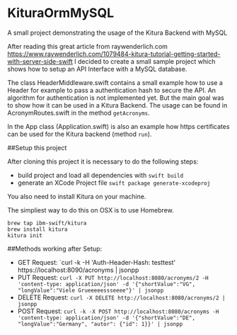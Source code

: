 # KituraOrmMySQL
A small project demonstrating the usage of the Kitura Backend with MySQL

After reading this great article from raywenderlich.com https://www.raywenderlich.com/1079484-kitura-tutorial-getting-started-with-server-side-swift I decided to create a small sample project which shows how to setup an API Interface with a MySQL database. 

The class HeaderMiddleware.swift contains a small example how to use a Header for example to pass a authentication hash to secure the API. An algorithm for authentication is not implemented yet. But the main goal was to show how it can be used in a Kitura Backend. The usage can be found in AcronymRoutes.swift in the method `getAcronyms`. 

In the App class (Application.swift) is also an example how https certificates can be used for the Kitura backend (method `run`). 

##Setup this project

After cloning this project it is necessary to do the following steps:

- build project and load all dependencies with `swift build`
- generate an XCode Project file `swift package generate-xcodeproj`

You also need to install Kitura on your machine. 

The simpliest way to do this on OSX is to use Homebrew.

```
brew tap ibm-swift/kitura
brew install kitura
kitura init
```

##Methods working after Setup:

- GET Request: `curl -k -H 'Auth-Header-Hash: testtest' https://localhost:8090/acronyms | jsonpp
- PUT Request: `curl -X PUT http://localhost:8080/acronyms/2 -H 'content-type: application/json' -d '{"shortValue":"VG", "longValue":"Viele Grueeeeessseeee"}' | jsonpp`
- DELETE Request: `curl -X DELETE http://localhost:8080/acronyms/2 | jsonpp` 
- POST Request: `curl -k -X POST http://localhost:8080/acronyms -H 'content-type: application/json' -d '{"shortValue":"DE", "longValue":"Germany", "autor": {"id": 1}}' | jsonpp`

